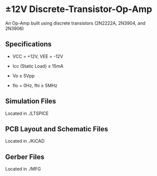 # ±12V Discrete-Transistor-Op-Amp
An Op-Amp built using discrete transistors (2N2222A, 2N3904, and 2N3906)

## Specifications
* VCC = +12V, VEE = -12V

* Icc (Static Load) ≤ 15mA

* Vo ≥ 5Vpp

* flo = 0Hz, fhi ≥ 5MHz

## Simulation Files
Located in ./LTSPICE

## PCB Layout and Schematic Files
Located in ./KiCAD

## Gerber Files
Located in ./MFG

